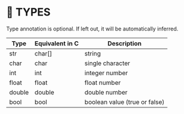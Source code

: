 # 🔣 TYPES

Type annotation is optional. If left out, it will be automatically inferred.

| Type | Equivalent in C | Description |
| --- | --- | --- |
| str | char[] | string |
| char | char | single character |
| int | int | integer number |
| float | float | float number |
| double | double | double number |
| bool | bool | boolean value (true or false) |